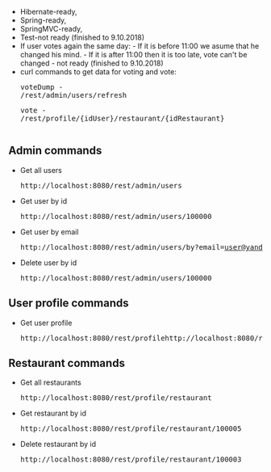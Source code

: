 - Hibernate-ready,
- Spring-ready,
- SpringMVC-ready,
- Test-not ready (finished to 9.10.2018)
- If user votes again the same day:
      - If it is before 11:00 we asume that he changed his mind.
      - If it is after 11:00 then it is too late, vote can't be changed - not ready (finished to 9.10.2018)
- curl commands to get data for voting and vote: <pre>voteDump - /rest/admin/users/refresh <pre>vote - /rest/profile/{idUser}/restaurant/{idRestaurant}
## Admin commands 
- Get all users <pre>http://localhost:8080/rest/admin/users
- Get user by id <pre>http://localhost:8080/rest/admin/users/100000
- Get user by email <pre>http://localhost:8080/rest/admin/users/by?email=user@yandex.ru
- Delete user by id <pre>http://localhost:8080/rest/admin/users/100000

## User profile commands 
 - Get user profile <pre>http://localhost:8080/rest/profilehttp://localhost:8080/rest/profile
## Restaurant commands
- Get all restaurants <pre>http://localhost:8080/rest/profile/restaurant
- Get restaurant by id <pre>http://localhost:8080/rest/profile/restaurant/100005
- Delete restaurant by id <pre>http://localhost:8080/rest/profile/restaurant/100003